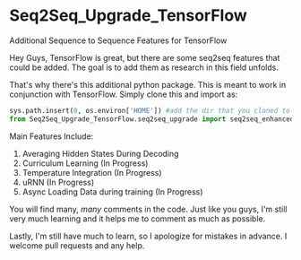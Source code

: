 # Seq2Seq_Upgrade_TensorFlow
Additional Sequence to Sequence Features for TensorFlow

Hey Guys, TensorFlow is great, but there are some seq2seq features that could be added. The goal is to add them as research in this field unfolds.

That's why there's this additional python package. This is meant to work in conjunction with TensorFlow. Simply clone this and import as:

```python
sys.path.insert(0, os.environ['HOME']) #add the dir that you cloned to
from Seq2Seq_Upgrade_TensorFlow.seq2seq_upgrade import seq2seq_enhanced as sse
```

Main Features Include:

1. Averaging Hidden States During Decoding
2. Curriculum Learning (In Progress)
3. Temperature Integration (In Progress)
4. uRNN (In Progress)
5. Async Loading Data during training (In Progress)

You will find many, *many* comments in the code. Just like you guys, I'm still very much learning and it helps me to comment as much as possible. 

Lastly, I'm still have much to learn, so I apologize for mistakes in advance. I welcome pull requests and any help. 

